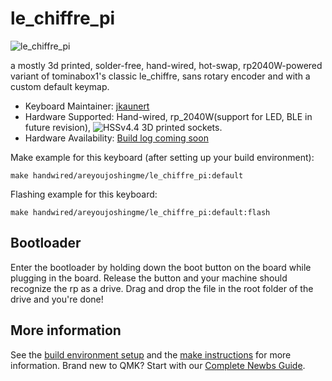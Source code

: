# le_chiffre_pi

![le_chiffre_pi](https://imgur.com/a/bgj7vld)

a mostly 3d printed, solder-free, hand-wired, hot-swap, rp2040W-powered variant of tominabox1's classic le_chiffre, sans rotary encoder and with a custom default keymap.

* Keyboard Maintainer: [jkaunert](https://github.com/jkaunert)
* Hardware Supported: Hand-wired, rp_2040W(support for LED, BLE in future revision), ![HSSv4.4 3D printed sockets](https://github.com/stingray127/handwirehotswap).
* Hardware Availability: [Build log coming soon](https://areyoujoshing.me)

Make example for this keyboard (after setting up your build environment):

    make handwired/areyoujoshingme/le_chiffre_pi:default

Flashing example for this keyboard:

    make handwired/areyoujoshingme/le_chiffre_pi:default:flash

## Bootloader

Enter the bootloader by holding down the boot button on the board while plugging in the board. Release the button and your machine should recognize the rp as a drive.  Drag and drop the file in the root folder of the drive and you're done!

## More information

See the [build environment setup](https://docs.qmk.fm/#/getting_started_build_tools) and the [make instructions](https://docs.qmk.fm/#/getting_started_make_guide) for more information. Brand new to QMK? Start with our [Complete Newbs Guide](https://docs.qmk.fm/#/newbs).
